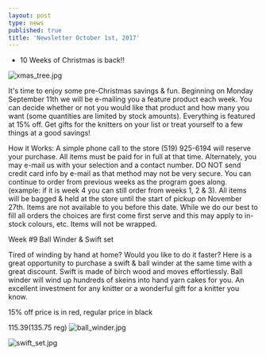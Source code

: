 ```yaml
---
layout: post
type: news
published: true
title: 'Newsletter October 1st, 2017'
---
```

- 10 Weeks of Christmas is back!!

![xmas_tree.jpg]({{site.baseurl}}/news/img/xmas_tree.jpg)

It's time to enjoy some pre-Christmas savings & fun.
Beginning on Monday September 11th we will be e-mailing you a feature product each week.
You can decide whether or not you would like that product and how many you want (some quantities are limited by stock amounts).
Everything is featured at 15% off. 
Get gifts for the knitters on your list or treat yourself to a few things at a good savings!

How it Works:
A simple phone call to the store (519) 925-6194 will reserve your purchase. All items must be paid for in full at that time. Alternately, you may e-mail us with your selection and a contact number. DO NOT send credit card info by e-mail as that method may not be very secure.
You can continue to order from previous weeks as the program goes along. (example: if it is week 4 you can still order from weeks 1, 2 & 3).
All items will be bagged & held at the store until the start of pickup on November 27th.
Items are not available to you before this date.
While we do our best to fill all orders the choices are first come first serve
and this may apply to in-stock colours, etc.
Items will not be wrapped.

Week #9
Ball Winder & Swift set

Tired of winding by hand at home? Would you like to do it faster?  Here is a great opportunity to purchase a swift & ball winder at the same time with a great discount. Swift is made of birch wood and moves effortlessly. Ball winder will wind up hundreds of skeins into hand yarn cakes for you. An excellent investment for any knitter or a wonderful gift for a knitter you know.

15% off price is in red, regular price in black

$115.39   ($135.75 reg)
![ball_winder.jpg]({{site.baseurl}}/news/img/ball_winder.jpg)

![swift_set.jpg]({{site.baseurl}}/news/img/swift_set.jpg)
 
